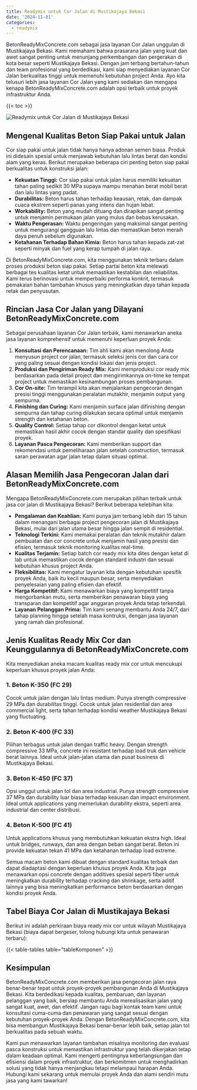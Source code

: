 ```yaml
---
title: Readymix untuk Cor Jalan di Mustikajaya Bekasi
date: '2024-11-01'
categories:
  - readymix
---
```


BetonReadyMixConcrete.com sebagai jasa layanan Cor Jalan unggulan di Mustikajaya Bekasi. Kami memahami bahwa prasarana jalan yang kuat dan awet sangat penting untuk menunjang perkembangan dan pergerakan di kota besar seperti Mustikajaya Bekasi. Dengan jam terbang bertahun-tahun dan team profesional yang berdedikasi, kami siap menyediakan layanan Cor Jalan berkualitas tinggi untuk memenuhi kebutuhan project Anda. Ayo kita telusuri lebih jasa layanan Cor Jalan yang kami sediakan dan mengapa kenapa BetonReadyMixConcrete.com adalah opsi terbaik untuk proyek infrastruktur Anda.

{{< toc >}}

![Readymix untuk Cor Jalan di Mustikajaya Bekasi](https://betoncor8.github.io/cor/harga-beton-readymix-concrete%20(6).png)

## Mengenal Kualitas Beton Siap Pakai untuk Jalan

Cor siap pakai untuk jalan tidak hanya hanya adonan semen biasa. Produk ini didesain spesial untuk menjawab kebutuhan lalu lintas berat dan kondisi alam yang keras. Berikut merupakan beberapa ciri penting beton siap pakai berkualitas untuk konstruksi jalan:

- **Kekuatan Tinggi:** Cor siap pakai untuk jalan harus memiliki kekuatan tahan paling sedikit 30 MPa supaya mampu menahan berat mobil berat dan lalu lintas yang padat.
- **Durabilitas:** Beton harus tahan terhadap keausan, retak, dan dampak cuaca ekstrem seperti panas yang intens dan hujan lebat.
- **Workability:** Beton yang mudah dituang dan dirapikan sangat penting untuk menjamin permukaan jalan yang mulus dan bebas kerusakan.
- **Waktu Pengerasan:** Waktu pengeringan yang maksimal sangat penting untuk mengurangi gangguan lalu lintas dan memastikan beton meraih daya penuh sebelum digunakan.
- **Ketahanan Terhadap Bahan Kimia:** Beton harus tahan kepada zat-zat seperti minyak dan fuel yang kerap tumpah di jalan raya.

Di BetonReadyMixConcrete.com, kita menggunakan teknik terbaru dalam proses produksi beton siap pakai. Setiap partai beton kita melewati berbagai tes kualitas ketat untuk memastikan kestabilan dan reliabilitas. Kami terus berinovasi untuk memperbaiki performa konkrit, termasuk pemakaian bahan tambahan khusus yang meningkatkan daya tahan kepada retak dan penyusutan.

## Rincian Jasa Cor Jalan yang Dilayani BetonReadyMixConcrete.com

Sebagai perusahaan layanan Cor Jalan terbaik, kami menawarkan aneka jasa layanan komprehensif untuk memenuhi keperluan proyek Anda:

1. **Konsultasi dan Perencanaan:** Tim ahli kami akan menolong Anda menyusun project cor jalan, termasuk seleksi jenis cor dan cara cor yang paling sesuai dengan kondisi lokasi dan jenis project.
2. **Produksi dan Pengiriman Ready Mix:** Kami memproduksi cor ready mix berdasarkan pada detail project dan mengirimkannya on-time ke tempat project untuk memastikan kesinambungan proses pembangunan.
3. **Cor On-site:** Tim terampil kita akan menjalankan pengecoran dengan presisi tinggi menggunakan peralatan mutakhir, menjamin output yang sempurna.
4. **Finishing dan Curing:** Kami menjamin surface jalan difinishing dengan sempurna dan tahap curing dilakukan secara optimal untuk menjamin strength dan ketahanan beton.
5. **Quality Control:** Setiap tahap cor dikontrol dengan ketat untuk memastikan hasil akhir cocok dengan standar quality dan spesifikasi proyek.
6. **Layanan Pasca Pengecoran:** Kami memberikan support dan rekomendasi untuk pemeliharaan jalan setelah construction, termasuk saran perawatan agar jalan tetap dalam situasi optimal.

## Alasan Memilih Jasa Pengecoran Jalan dari BetonReadyMixConcrete.com

Mengapa BetonReadyMixConcrete.com merupakan pilihan terbaik untuk jasa cor jalan di Mustikajaya Bekasi? Berikut beberapa kelebihan kita:

- **Pengalaman dan Keahlian:** Kami punya jam terbang lebih dari 15 tahun dalam menangani berbagai project pengecoran jalan di Mustikajaya Bekasi, mulai dari jalan utama besar hingga jalan sempit di residential.
- **Teknologi Terkini:** Kami memakai peralatan dan teknik mutakhir dalam pembuatan dan cor concrete untuk menjamin hasil yang presisi dan efisien, termasuk teknik monitoring kualitas real-time.
- **Kualitas Terjamin:** Setiap batch cor ready mix kita dites dengan ketat di lab untuk memastikan cocok dengan standard industri dan sesuai kebutuhan khusus project Anda.
- **Fleksibilitas:** Kami mengatur layanan kita dengan kebutuhan spesifik proyek Anda, baik itu kecil maupun besar, serta menyediakan penyelesaian yang paling efisien dan efektif.
- **Harga Kompetitif:** Kami menawarkan biaya yang kompetitif tanpa mengorbankan mutu, serta memberikan penawaran biaya yang transparan dan kompetitif agar anggaran proyek Anda tetap terkendali.
- **Layanan Pelanggan Prima:** Tim kami senang membantu Anda 24/7, dari tahap planning hingga setelah masa kontruksi, dengan jasa layanan yang ramah dan profesional.

## Jenis Kualitas Ready Mix Cor dan Keunggulannya di BetonReadyMixConcrete.com

Kita menyediakan aneka macam kualitas ready mix cor untuk mencukupi keperluan khusus proyek jalan Anda:

### 1\. Beton K-350 (FC 29)

Cocok untuk jalan dengan lalu lintas medium. Punya strength compressive 29 MPa dan durabilitas tinggi. Cocok untuk jalan residential dan area commercial light, serta tahan terhadap kondisi weather Mustikajaya Bekasi yang fluctuating.

### 2\. Beton K-400 (FC 33)

Pilihan terbagus untuk jalan dengan traffic heavy. Dengan strength compressive 33 MPa, concrete ini resistant terhadap load truk dan vehicle berat lainnya. Ideal untuk jalan-jalan utama dan pusat business di Mustikajaya Bekasi.

### 3\. Beton K-450 (FC 37)

Opsi unggul untuk jalan tol dan area industrial. Punya strength compressive 37 MPa dan durability luar biasa terhadap keausan dan impact environment. Ideal untuk applications yang memerlukan durability ekstra, seperti area industrial dan center distribusi.

### 4\. Beton K-500 (FC 41)

Untuk applications khusus yang membutuhkan kekuatan ekstra high. Ideal untuk bridges, runways, dan area dengan beban sangat berat. Beton ini provide kekuatan tekan 41 MPa dan ketahanan terhadap load extreme.

Semua macam beton kami dibuat dengan standard kualitas terbaik dan dapat diadaptasi dengan keperluan khusus proyek Anda. Kita juga menawarkan opsi concrete dengan additives spesial seperti fiber untuk meningkatkan durability terhadap cracking dan shrinkage, serta aditif lainnya yang bisa meningkatkan performance beton berdasarkan dengan kondisi proyek Anda.

## Tabel Biaya Cor Jalan di Mustikajaya Bekasi

Berikut ini adalah perkiraan biaya ready mix cor untuk wilayah Mustikajaya Bekasi (biaya dapat bergeser, tolong hubungi kita untuk penawaran terbaru):

{{< table-tables table="tableKomponen" >}}

## Kesimpulan

BetonReadyMixConcrete.com memberikan jasa pengecoran jalan raya benar-benar tepat untuk proyek-proyek pembangunan Anda di Mustikajaya Bekasi. Kita berdedikasi kepada kualitas, pembaruan, dan layanan pelanggan yang baik, bersiap membantu Anda merealisasikan jalan yang sangat kuat, awet, dan efektif. Jangan ragu bagi kontak team kami untuk konsultasi cuma-cuma dan penawaran yang sangat sesuai dengan kebutuhan proyek-proyek Anda. Dengan BetonReadyMixConcrete.com, kita bisa membangun Mustikajaya Bekasi benar-benar lebih baik, setiap jalan tol berkualitas pada sebuah waktu.

Kami pun menawarkan layanan tambahan misalnya monitoring dan evaluasi pasca konstruksi untuk memastikan infrastruktur yang telah dikerjakan tetap dalam keadaan optimal. Kami mengerti pentingnya keberlangsungan dan efisiensi dalam proyek infrastruktur, dan berkomitmen untuk menghadirkan solusi yang tidak hanya menjangkau tetapi melampaui harapan Anda. Hubungi kami sekarang untuk memulai proyek Anda dan alami sendiri mutu jasa yang kami tawarkan!
